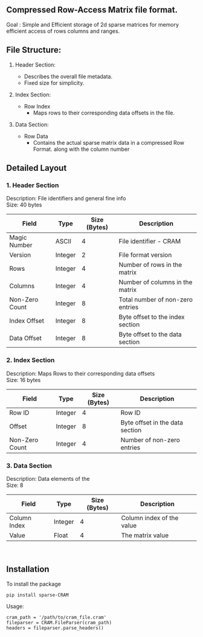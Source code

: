## Compressed Row-Access Matrix file format.

Goal : Simple and Efficient storage of 2d sparse matrices for memory efficient access of rows columns and ranges.

## File Structure:
1. Header Section:
    - Describes the overall file metadata.
    - Fixed size for simplicity.

2. Index Section:
    - Row Index
        - Maps rows to their corresponding data offsets in the file.
    <!-- - Column Index
        - Maps columns to their corresponding data offsets in the file. -->

3. Data Section:
    - Row Data
        - Contains the actual sparse matrix data in a compressed Row Format. along with the column number
    <!-- - Column Data
        - Contains the actual sparse matrix in compressed Column Format. -->


## Detailed Layout

### 1. Header Section

Description: File identifiers and general fine info  
Size: 40 bytes

| Field | Type | Size (Bytes) | Description |
|-------|------|--------------|-------------|
| Magic Number | ASCII | 4 | File identifier - CRAM |
| Version | Integer | 2 | File format version |
| Rows | Integer | 4 | Number of rows in the matrix |
| Columns | Integer | 4 | Number of columns in the matrix |
| Non-Zero Count | Integer | 8 | Total number of non-zero entries |
| Index Offset | Integer | 8 | Byte offset to the index section |
| Data Offset | Integer | 8 | Byte offset to the data section |


### 2. Index Section

Description: Maps Rows to their corresponding data offsets  
Size: 16 bytes

| Field | Type | Size (Bytes) | Description |
|-------|------|--------------|-------------|
| Row ID | Integer | 4 | Row ID |
| Offset | Integer | 8 | Byte offset in the data section |
| Non-Zero Count | Integer | 4 | Number of non-zero entries |


### 3. Data Section

Description: Data elements of the  
Size: 8

| Field | Type | Size (Bytes) | Description |
|-------|------|--------------|-------------|
| Column Index | Integer | 4 | Column index of the value |
| Value | Float | 4 | The matrix value |



</br>

## Installation

To install the package

```
pip install sparse-CRAM
```

Usage:
```
cram_path = '/path/to/cram_file.cram'
fileparser = CRAM.FileParser(cram_path)
headers = fileparser.parse_headers()
```